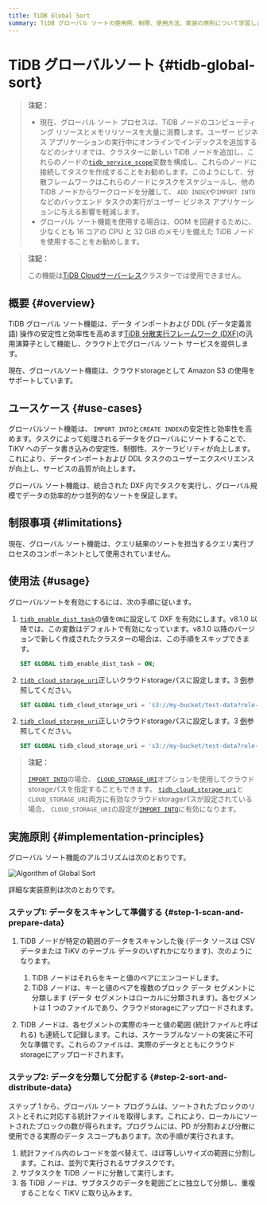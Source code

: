 ```yaml
---
title: TiDB Global Sort
summary: TiDB グローバル ソートの使用例、制限、使用方法、実装の原則について学習します。
---
```


<!-- markdownlint-disable MD029 -->

<!-- markdownlint-disable MD046 -->

# TiDB グローバルソート {#tidb-global-sort}

> **注記：**
>
> -   現在、グローバル ソート プロセスは、TiDB ノードのコンピューティング リソースとメモリリソースを大量に消費します。ユーザー ビジネス アプリケーションの実行中にオンラインでインデックスを追加するなどのシナリオでは、クラスターに新しい TiDB ノードを追加し、これらのノードの[`tidb_service_scope`](/system-variables.md#tidb_service_scope-new-in-v740)変数を構成し、これらのノードに接続してタスクを作成することをお勧めします。このようにして、分散フレームワークはこれらのノードにタスクをスケジュールし、他の TiDB ノードからワークロードを分離して、 `ADD INDEX`や`IMPORT INTO`などのバックエンド タスクの実行がユーザー ビジネス アプリケーションに与える影響を軽減します。
> -   グローバル ソート機能を使用する場合は、OOM を回避するために、少なくとも 16 コアの CPU と 32 GiB のメモリを備えた TiDB ノードを使用することをお勧めします。

> **注記：**
>
> この機能は[TiDB Cloudサーバーレス](https://docs.pingcap.com/tidbcloud/select-cluster-tier#tidb-cloud-serverless)クラスターでは使用できません。

## 概要 {#overview}

TiDB グローバル ソート機能は、データ インポートおよび DDL (データ定義言語) 操作の安定性と効率性を高めます[TiDB 分散実行フレームワーク (DXF)](/tidb-distributed-execution-framework.md)の汎用演算子として機能し、クラウド上でグローバル ソート サービスを提供します。

現在、グローバルソート機能は、クラウドstorageとして Amazon S3 の使用をサポートしています。

## ユースケース {#use-cases}

グローバルソート機能は、 `IMPORT INTO`と`CREATE INDEX`の安定性と効率性を高めます。タスクによって処理されるデータをグローバルにソートすることで、TiKV へのデータ書き込みの安定性、制御性、スケーラビリティが向上します。これにより、データインポートおよび DDL タスクのユーザーエクスペリエンスが向上し、サービスの品質が向上します。

グローバル ソート機能は、統合された DXF 内でタスクを実行し、グローバル規模でデータの効率的かつ並列的なソートを保証します。

## 制限事項 {#limitations}

現在、グローバル ソート機能は、クエリ結果のソートを担当するクエリ実行プロセスのコンポーネントとして使用されていません。

## 使用法 {#usage}

グローバルソートを有効にするには、次の手順に従います。

1.  [`tidb_enable_dist_task`](/system-variables.md#tidb_enable_dist_task-new-in-v710)の値を`ON`に設定して DXF を有効にします。v8.1.0 以降では、この変数はデフォルトで有効になっています。v8.1.0 以降のバージョンで新しく作成されたクラスターの場合は、この手順をスキップできます。

    ```sql
    SET GLOBAL tidb_enable_dist_task = ON;
    ```

<CustomContent platform="tidb">

2.  [`tidb_cloud_storage_uri`](/system-variables.md#tidb_cloud_storage_uri-new-in-v740)正しいクラウドstorageパスに設定します。3 [例](/br/backup-and-restore-storages.md)参照してください。

    ```sql
    SET GLOBAL tidb_cloud_storage_uri = 's3://my-bucket/test-data?role-arn=arn:aws:iam::888888888888:role/my-role'
    ```

</CustomContent>
<CustomContent platform="tidb-cloud">

2.  [`tidb_cloud_storage_uri`](/system-variables.md#tidb_cloud_storage_uri-new-in-v740)正しいクラウドstorageパスに設定します。3 [例](https://docs.pingcap.com/tidb/stable/backup-and-restore-storages)参照してください。

    ```sql
    SET GLOBAL tidb_cloud_storage_uri = 's3://my-bucket/test-data?role-arn=arn:aws:iam::888888888888:role/my-role'
    ```

</CustomContent>

> **注記：**
>
> [`IMPORT INTO`](/sql-statements/sql-statement-import-into.md)の場合、 [`CLOUD_STORAGE_URI`](/sql-statements/sql-statement-import-into.md#withoptions)オプションを使用してクラウドstorageパスを指定することもできます。 [`tidb_cloud_storage_uri`](/system-variables.md#tidb_cloud_storage_uri-new-in-v740)と`CLOUD_STORAGE_URI`両方に有効なクラウドstorageパスが設定されている場合、 `CLOUD_STORAGE_URI`の設定が[`IMPORT INTO`](/sql-statements/sql-statement-import-into.md)に有効になります。

## 実施原則 {#implementation-principles}

グローバル ソート機能のアルゴリズムは次のとおりです。

![Algorithm of Global Sort](https://docs-download.pingcap.com/media/images/docs/dist-task/global-sort.jpeg)

詳細な実装原則は次のとおりです。

### ステップ1: データをスキャンして準備する {#step-1-scan-and-prepare-data}

1.  TiDB ノードが特定の範囲のデータをスキャンした後 (データ ソースは CSV データまたは TiKV のテーブル データのいずれかになります)、次のようになります。

    1.  TiDB ノードはそれらをキーと値のペアにエンコードします。
    2.  TiDB ノードは、キーと値のペアを複数のブロック データ セグメントに分類します (データ セグメントはローカルに分類されます)。各セグメントは 1 つのファイルであり、クラウドstorageにアップロードされます。

2.  TiDB ノードは、各セグメントの実際のキーと値の範囲 (統計ファイルと呼ばれる) も連続して記録します。これは、スケーラブルなソートの実装に不可欠な準備です。これらのファイルは、実際のデータとともにクラウドstorageにアップロードされます。

### ステップ2: データを分類して分配する {#step-2-sort-and-distribute-data}

ステップ 1 から、グローバル ソート プログラムは、ソートされたブロックのリストとそれに対応する統計ファイルを取得します。これにより、ローカルにソートされたブロックの数が得られます。プログラムには、PD が分割および分散に使用できる実際のデータ スコープもあります。次の手順が実行されます。

1.  統計ファイル内のレコードを並べ替えて、ほぼ等しいサイズの範囲に分割します。これは、並列で実行されるサブタスクです。
2.  サブタスクを TiDB ノードに分散して実行します。
3.  各 TiDB ノードは、サブタスクのデータを範囲ごとに独立して分類し、重複することなく TiKV に取り込みます。
